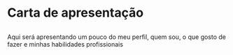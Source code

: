 # Carta de apresentação
##
Aqui será apresentando um pouco do meu perfil, quem sou, o que gosto de fazer e minhas habilidades profissionais
